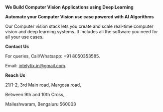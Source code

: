 **We Build Computer Vision Applications using Deep Learning**

**Automate your Computer Vision use case powered with AI Algorithms**

Our Computer vision stack lets you create and scale real-time computer vision and deep learning systems. It includes all the software you need for all your use cases.

**Contact Us**

For queries, Call/Whatsapp: +91 8050353585.

Email: intelytix.in@gmail.com.

**Reach Us**

21/1-2, 3rd Main road, Margosa road,

Between 9th and 10th Cross,

Malleshwaram, Bengaluru 560003
